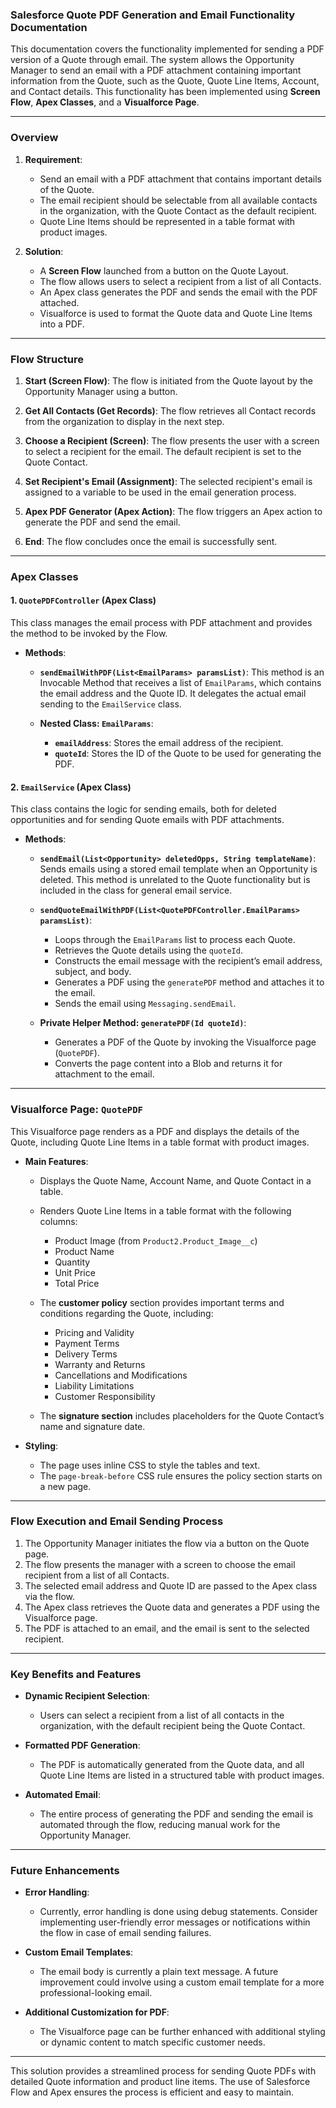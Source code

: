 ### Salesforce Quote PDF Generation and Email Functionality Documentation

This documentation covers the functionality implemented for sending a PDF version of a Quote through email. The system allows the Opportunity Manager to send an email with a PDF attachment containing important information from the Quote, such as the Quote, Quote Line Items, Account, and Contact details. This functionality has been implemented using **Screen Flow**, **Apex Classes**, and a **Visualforce Page**.

---

### Overview

1. **Requirement**:
   - Send an email with a PDF attachment that contains important details of the Quote.
   - The email recipient should be selectable from all available contacts in the organization, with the Quote Contact as the default recipient.
   - Quote Line Items should be represented in a table format with product images.
   
2. **Solution**:
   - A **Screen Flow** launched from a button on the Quote Layout.
   - The flow allows users to select a recipient from a list of all Contacts.
   - An Apex class generates the PDF and sends the email with the PDF attached.
   - Visualforce is used to format the Quote data and Quote Line Items into a PDF.

---

### **Flow Structure**

1. **Start (Screen Flow)**: 
   The flow is initiated from the Quote layout by the Opportunity Manager using a button.

2. **Get All Contacts (Get Records)**: 
   The flow retrieves all Contact records from the organization to display in the next step.

3. **Choose a Recipient (Screen)**: 
   The flow presents the user with a screen to select a recipient for the email. The default recipient is set to the Quote Contact.

4. **Set Recipient's Email (Assignment)**: 
   The selected recipient's email is assigned to a variable to be used in the email generation process.

5. **Apex PDF Generator (Apex Action)**: 
   The flow triggers an Apex action to generate the PDF and send the email.

6. **End**: 
   The flow concludes once the email is successfully sent.

---

### **Apex Classes**

#### **1. `QuotePDFController` (Apex Class)**

This class manages the email process with PDF attachment and provides the method to be invoked by the Flow.

- **Methods**:
  - **`sendEmailWithPDF(List<EmailParams> paramsList)`**: This method is an Invocable Method that receives a list of `EmailParams`, which contains the email address and the Quote ID. It delegates the actual email sending to the `EmailService` class.
  
  - **Nested Class: `EmailParams`**:
    - **`emailAddress`**: Stores the email address of the recipient.
    - **`quoteId`**: Stores the ID of the Quote to be used for generating the PDF.

#### **2. `EmailService` (Apex Class)**

This class contains the logic for sending emails, both for deleted opportunities and for sending Quote emails with PDF attachments.

- **Methods**:
  - **`sendEmail(List<Opportunity> deletedOpps, String templateName)`**: Sends emails using a stored email template when an Opportunity is deleted. This method is unrelated to the Quote functionality but is included in the class for general email service.
  
  - **`sendQuoteEmailWithPDF(List<QuotePDFController.EmailParams> paramsList)`**: 
    - Loops through the `EmailParams` list to process each Quote.
    - Retrieves the Quote details using the `quoteId`.
    - Constructs the email message with the recipient’s email address, subject, and body.
    - Generates a PDF using the `generatePDF` method and attaches it to the email.
    - Sends the email using `Messaging.sendEmail`.
  
  - **Private Helper Method: `generatePDF(Id quoteId)`**:
    - Generates a PDF of the Quote by invoking the Visualforce page (`QuotePDF`).
    - Converts the page content into a Blob and returns it for attachment to the email.

---

### **Visualforce Page: `QuotePDF`**

This Visualforce page renders as a PDF and displays the details of the Quote, including Quote Line Items in a table format with product images.

- **Main Features**:
  - Displays the Quote Name, Account Name, and Quote Contact in a table.
  - Renders Quote Line Items in a table format with the following columns:
    - Product Image (from `Product2.Product_Image__c`)
    - Product Name
    - Quantity
    - Unit Price
    - Total Price
  
  - The **customer policy** section provides important terms and conditions regarding the Quote, including:
    - Pricing and Validity
    - Payment Terms
    - Delivery Terms
    - Warranty and Returns
    - Cancellations and Modifications
    - Liability Limitations
    - Customer Responsibility
  
  - The **signature section** includes placeholders for the Quote Contact’s name and signature date.
  
- **Styling**:
  - The page uses inline CSS to style the tables and text.
  - The `page-break-before` CSS rule ensures the policy section starts on a new page.

---

### **Flow Execution and Email Sending Process**

1. The Opportunity Manager initiates the flow via a button on the Quote page.
2. The flow presents the manager with a screen to choose the email recipient from a list of all Contacts.
3. The selected email address and Quote ID are passed to the Apex class via the flow.
4. The Apex class retrieves the Quote data and generates a PDF using the Visualforce page.
5. The PDF is attached to an email, and the email is sent to the selected recipient.

---

### **Key Benefits and Features**

- **Dynamic Recipient Selection**: 
   - Users can select a recipient from a list of all contacts in the organization, with the default recipient being the Quote Contact.

- **Formatted PDF Generation**: 
   - The PDF is automatically generated from the Quote data, and all Quote Line Items are listed in a structured table with product images.

- **Automated Email**: 
   - The entire process of generating the PDF and sending the email is automated through the flow, reducing manual work for the Opportunity Manager.

---

### **Future Enhancements**

- **Error Handling**: 
   - Currently, error handling is done using debug statements. Consider implementing user-friendly error messages or notifications within the flow in case of email sending failures.

- **Custom Email Templates**: 
   - The email body is currently a plain text message. A future improvement could involve using a custom email template for a more professional-looking email.

- **Additional Customization for PDF**: 
   - The Visualforce page can be further enhanced with additional styling or dynamic content to match specific customer needs.

---

This solution provides a streamlined process for sending Quote PDFs with detailed Quote information and product line items. The use of Salesforce Flow and Apex ensures the process is efficient and easy to maintain.

